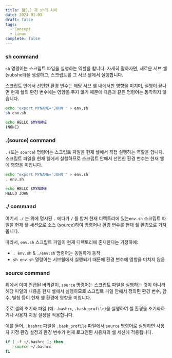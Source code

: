 ```yaml
---
title: 점(.) 과 sh의 차이
date: 2024-01-03
draft: false
tags:
  - Concept
  - Linux
complete: false
---
```

### sh command
`sh` 명령어는 스크립트 파일을 실행하는 역할을 합니다.
자세히 말하자면, 새로운 서브 쉘(subshell)을 생성하고, 스크립트를 그 서브 쉘에서 실행합니다.

스크립트 안에서 선언한 환경 변수는 해당 서브 쉘 내에서만 영향을 미치며, 실행이 끝나면 현재 쉘의 환경 변수에는 영향을 주지 않기 때문에 다음과 같은 명령어는 동작하지 않습니다.

```sh
echo "export MYNAME='JOHN'" > env.sh
sh env.sh

echo HELLO $MYNAME
(NONE)
```

### .(source) command
`.` (또는 `source`) 명령어는 스크립트 파일을 현재 쉘에서 직접 실행하는 역할을 합니다.
스크립트 파일을 현재 쉘에서 실행하므로 스크립트 안에서 선언한 환경 변수는 현재 쉘에 영향을 미칩니다.

```sh
echo "export MYNAME='JOHN'" > env.sh
. env.sh

echo HELLO $MYNAME
HELLO JOHN
```


### ./ command
여기서 `./` 는 위에 명시된 `.` 에다가 `/` 를 합쳐 현재 디렉토리에 있는`env.sh` 스크립트 파일을 현재 쉘 세션으로 소스 (source)하여 명령어나 환경 변수를 현재 쉘 환경으로 가져옵니다.

따라서, `env.sh` 스크립트 파일이 현재 디렉토리에 존재한다는 가정하에:
- `. env.sh`  & `./env.sh` 명령어는 동일하게 동작
- `sh env.sh` 명령어는 서브쉘에서 실행되기 때문에 환경 변수에 영향을 미치지 않음

### source command
위에서 이미 언급된 바와같이, `source` 명령어는 스크립트 파일을 실행하는 것이 아니라 해당 파일의 내용을 현재 쉘에서 실행하므로 스크립트 파일 안에서 정의된 환경 변수, 함수, 별칭 등이 현재 쉘 환경에 영향을 미칩니다.

주로 셸의 초기화 파일 (예: `.bashrc`, `.bash_profile`)을 실행하여 셸 환경을 초기화하거나 사용자 지정 설정을 적용합니다.

예를 들어, `.bashrc` 파일을 `.bash_profile` 파일에서 `source` 명령어로 실행하면 사용자 지정 환경 설정과 환경 변수가 현재 로그인된 사용자의 쉘 세션에 적용됩니다.

```sh
if [ -f ~/.bashrc ]; then
    source ~/.bashrc
fi
```